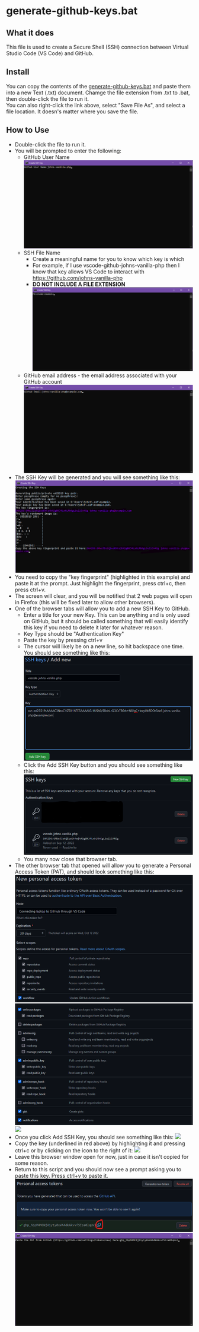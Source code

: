 # generate-github-keys.bat

## What it does
This file is used to create a Secure Shell (SSH) connection between Virtual Studio Code (VS Code) and GitHub.

## Install
You can copy the contents of the [generate-github-keys.bat](ssh-keygen/generate-github-keys.bat) and paste them into a new Text (.txt) document.  Chamge the file extension from .txt to .bat, then double-click the file to run it.  
You can also right-click the link above, select "Save File As", and select a file location.
It doesn's matter where you save the file.
  
## How to Use
- Double-click the file to run it.
- You will be prompted to enter the following:
  - GitHub User Name
  ![Username](https://github.com/johns-vanilla-php/bat-various-batch-files/blob/bc3293cf8cc2c1ec25259e07280bb8146748f525/ssh-keygen/resources/example-1.png)
  - SSH File Name
    - Create a meaningful name for you to know which key is which
    - For example, if I use vscode-github-johns-vanilla-php then I know that key allows VS Code to interact with https://github.com/johns-vanilla-php
    - **DO NOT INCLUDE A FILE EXTENSION**
    ![](https://github.com/johns-vanilla-php/bat-various-batch-files/blob/18c24e3a47ac9d2981325626ef40d28a59834f30/ssh-keygen/resources/example-2.png)
  - GitHub email address - the email address associated with your GitHub account
  ![](https://github.com/johns-vanilla-php/bat-various-batch-files/blob/18c24e3a47ac9d2981325626ef40d28a59834f30/ssh-keygen/resources/example-3.png)
- The SSH Key will be generated and you will see something like this:
![Copy and Paste the Fingerprint](https://github.com/johns-vanilla-php/bat-various-batch-files/blob/18c24e3a47ac9d2981325626ef40d28a59834f30/ssh-keygen/resources/example-4.png)
- You need to copy the "key fingerprint" (highlighted in this example) and paste it at the prompt.  Just highlight the fingerprint, press ctrl+c, then press ctrl+v.
- The screen will clear, and you will be notified that 2 web pages will open in Firefox (this will be fixed later to allow other browsers).
- One of the browser tabs will allow you to add a new SSH Key to GitHub.
  - Enter a title for your new Key.  This can be anything and is only used on GitHub, but it should be called something that will easily identify this key if you need to delete it later for whatever reason.
  - Key Type should be "Authentication Key"
  - Paste the key by pressing ctrl+v
  - The cursor will likely be on a new line, so hit backspace one time.  You should see something like this:
  ![](https://github.com/johns-vanilla-php/bat-various-batch-files/blob/18c24e3a47ac9d2981325626ef40d28a59834f30/ssh-keygen/resources/example-6.png)
  - Click the Add SSH Key button and you should see something like this:
  ![](https://github.com/johns-vanilla-php/bat-various-batch-files/blob/18c24e3a47ac9d2981325626ef40d28a59834f30/ssh-keygen/resources/example-7.png)
  - You many now close that browser tab.
- The other browser tab that opened will allow you to generate a Personal Access Token (PAT), and should look something like this:
![](https://github.com/johns-vanilla-php/bat-various-batch-files/blob/18c24e3a47ac9d2981325626ef40d28a59834f30/ssh-keygen/resources/example-9.png)
![](https://github.com/johns-vanilla-php/bat-various-batch-files/blob/18c24e3a47ac9d2981325626ef40d28a59834f30/ssh-keygen/resources/example-10.png)
![](https://github.com/johns-vanilla-php/bat-various-batch-files/blob/18c24e3a47ac9d2981325626ef40d28a59834f30/ssh-keygen/resources/example-11png)
- Once you click Add SSH Key, you should see something like this:
![](https://github.com/johns-vanilla-php/bat-various-batch-files/blob/18c24e3a47ac9d2981325626ef40d28a59834f30/ssh-keygen/resources/example-12png)
- Copy the key (underlined in red above) by highlighting it and pressing ctrl+c or by clicking on the icon to the right of it:
![](https://github.com/johns-vanilla-php/bat-various-batch-files/blob/18c24e3a47ac9d2981325626ef40d28a59834f30/ssh-keygen/resources/example-14png)
- Leave this browser window open for now, just in case it isn't copied for some reason.
- Return to this script and you should now see a prompt asking you to paste this key.  Press ctrl+v to paste it.
![](https://github.com/johns-vanilla-php/bat-various-batch-files/blob/18c24e3a47ac9d2981325626ef40d28a59834f30/ssh-keygen/resources/example-15.png)
![](https://github.com/johns-vanilla-php/bat-various-batch-files/blob/18c24e3a47ac9d2981325626ef40d28a59834f30/ssh-keygen/resources/example-16.png)
